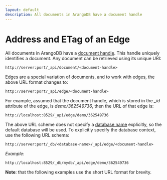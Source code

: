 ```yaml
---
layout: default
description: All documents in ArangoDB have a document handle
---
```

Address and ETag of an Edge
===========================

All documents in ArangoDB have a [document handle](glossary.html#document-handle). This handle uniquely identifies 
a document. Any document can be retrieved using its unique URI:

    http://server:port/_api/document/<document-handle>

Edges are a special variation of documents, and to work with edges, the above URL
format changes to:

    http://server:port/_api/edge/<document-handle>

For example, assumed that the document handle, which is stored in the *_id*
attribute of the edge, is *demo/362549736*, then the URL of that edge is:

    http://localhost:8529/_api/edge/demo/362549736

The above URL scheme does not specify a [database name](glossary.html#database-name) explicitly, so the 
default database will be used. To explicitly specify the database context, use
the following URL schema:

    http://server:port/_db/<database-name>/_api/edge/<document-handle>

*Example*:

    http://localhost:8529/_db/mydb/_api/edge/demo/362549736

**Note**: that the following examples use the short URL format for brevity.

